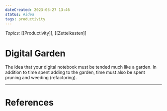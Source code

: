 ```yaml
---
dateCreated: 2023-03-27 13:46
status: #idea
tags: productivity
---
```


_Topics:_ [[Productivity]], [[Zettelkasten]]

# Digital Garden

The idea that your digital notebook must be tended much like a garden. In addition to time spent adding to the garden, time must also be spent pruning and weeding (refactoring).

---

# References
